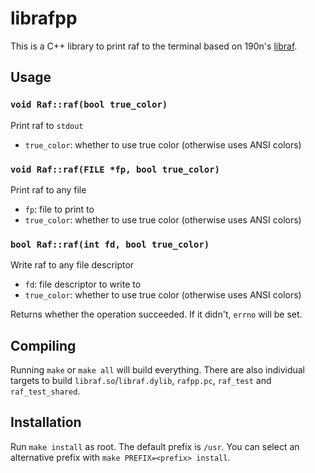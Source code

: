 # librafpp

This is a C++ library to print raf to the terminal based on 190n's [libraf](https://github.com/190n/libraf).

## Usage

### `void Raf::raf(bool true_color)`

Print raf to `stdout`

- `true_color`: whether to use true color (otherwise uses ANSI colors)

### `void Raf::raf(FILE *fp, bool true_color)`

Print raf to any file

- `fp`: file to print to
- `true_color`: whether to use true color (otherwise uses ANSI colors)

### `bool Raf::raf(int fd, bool true_color)`

Write raf to any file descriptor

- `fd`: file descriptor to write to
- `true_color`: whether to use true color (otherwise uses ANSI colors)

Returns whether the operation succeeded. If it didn't, `errno` will be set.

## Compiling

Running `make` or `make all` will build everything. There are also individual targets to build
`libraf.so`/`libraf.dylib`, `rafpp.pc`, `raf_test` and `raf_test_shared`.

## Installation

Run `make install` as root. The default prefix is `/usr`. You can select an alternative prefix with
`make PREFIX=<prefix> install`.
